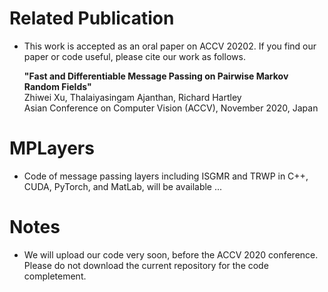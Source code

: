 # Related Publication
- This work is accepted as an oral paper on ACCV 20202. If you find our paper or code useful, please cite our work as follows.

    **"Fast and Differentiable Message Passing on Pairwise Markov Random Fields"**\
    Zhiwei Xu, Thalaiyasingam Ajanthan, Richard Hartley\
    Asian Conference on Computer Vision (ACCV), November 2020, Japan

# MPLayers
- Code of message passing layers including ISGMR and TRWP in C++, CUDA, PyTorch, and MatLab, will be available ...

# Notes
-  We will upload our code very soon, before the ACCV 2020 conference. Please do not download the current repository for the code completement.
